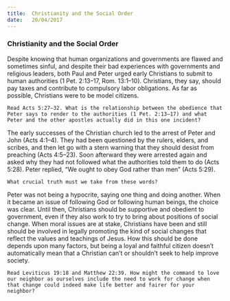 ```yaml
---
title:  Christianity and the Social Order
date:   20/04/2017
---
```


### Christianity and the Social Order 

Despite knowing that human organizations and governments are flawed and sometimes sinful, and despite their bad experiences with governments and religious leaders, both Paul and Peter urged early Christians to submit to human authorities (1 Pet. 2:13–17, Rom. 13:1–10). Christians, they say, should pay taxes and contribute to compulsory labor obligations. As far as possible, Christians were to be model citizens. 

`Read Acts 5:27–32. What is the relationship between the obedience that Peter says to render to the authorities (1 Pet. 2:13–17) and what Peter and the other apostles actually did in this one incident?`

The early successes of the Christian church led to the arrest of Peter and John (Acts 4:1–4). They had been questioned by the rulers, elders, and scribes, and then let go with a stern warning that they should desist from preaching (Acts 4:5–23). Soon afterward they were arrested again and asked why they had not followed what the authorities told them to do (Acts 5:28). Peter replied, “We ought to obey God rather than men” (Acts 5:29).

`What crucial truth must we take from these words?`

Peter was not being a hypocrite, saying one thing and doing another. When it became an issue of following God or following human beings, the choice was clear. Until then, Christians should be supportive and obedient to government, even if they also work to try to bring about positions of social change. When moral issues are at stake, Christians have been and still should be involved in legally promoting the kind of social changes that reflect the values and teachings of Jesus. How this should be done depends upon many factors, but being a loyal and faithful citizen doesn’t automatically mean that a Christian can’t or shouldn’t seek to help improve society.  

`Read Leviticus 19:18 and Matthew 22:39. How might the command to love our neighbor as ourselves include the need to work for change when that change could indeed make life better and fairer for your neighbor?` 